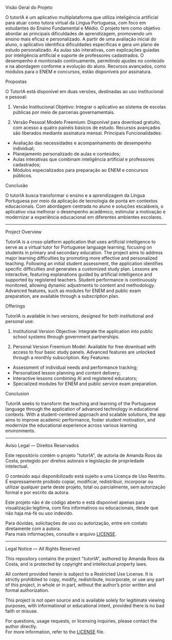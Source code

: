 Visão Geral do Projeto

  O tutorIA é um aplicativo multiplataforma que utiliza inteligência artificial para atuar como tutora virtual da Língua Portuguesa, com foco em estudantes do Ensino Fundamental e Médio. O projeto tem como objetivo abordar as principais dificuldades de aprendizagem, promovendo um ensino mais eficaz e personalizado. 
  A partir de uma avaliação inicial do aluno, o aplicativo identifica dificuldades específicas e gera um plano de estudo personalizado. As aulas são interativas, com explicações guiadas por inteligência artificial e suporte de professores cadastrados. O desempenho é monitorado continuamente, permitindo ajustes no conteúdo e na abordagem conforme a evolução do aluno. Recursos avançados, como módulos para o ENEM e concursos, estão disponíveis por assinatura.


Propostas

  O TutorIA está disponível em duas versões, destinadas ao uso institucional e pessoal:

1. Versão Institucional
  Objetivo: Integrar o aplicativo ao sistema de escolas públicas por meio de parcerias governamentais.

2. Versão Pessoal
  Modelo Freemium: Disponível para download gratuito, com acesso a quatro painéis básicos de estudo. Recursos avançados são liberados mediante assinatura mensal.
  Principais Funcionalidades:
  - Avaliação das necessidades e acompanhamento de desempenho individual;
  - Planejamento personalizado de aulas e conteúdos;
  - Aulas interativas que combinam inteligência artificial e professores cadastrados;
  - Módulos especializados para preparação ao ENEM e concursos públicos.


Conclusão

O tutorIA busca transformar o ensino e a aprendizagem da Língua Portuguesa por meio da aplicação de tecnologia de ponta em contextos educacionais. Com abordagem centrada no aluno e soluções escaláveis, o aplicativo visa melhorar o desempenho acadêmico, estimular a motivação e modernizar a experiência educacional em diferentes ambientes escolares.


---


Project Overview

  TutorIA is a cross-platform application that uses artificial intelligence to serve as a virtual tutor for Portuguese language learning, focusing on students in primary and secondary education. The project aims to address major learning difficulties by promoting more effective and personalized teaching.
  Following an initial student assessment, the application identifies specific difficulties and generates a customized study plan. Lessons are interactive, featuring explanations guided by artificial intelligence and supported by registered teachers. Student performance is continuously monitored, allowing dynamic adjustments to content and methodology. Advanced features, such as modules for ENEM and public exam preparation, are available through a subscription plan.


Offerings

  TutorIA is available in two versions, designed for both institutional and personal use:

1. Institutional Version
  Objective: Integrate the application into public school systems through government partnerships.

2. Personal Version
  Freemium Model: Available for free download with access to four basic study panels. Advanced features are unlocked through a monthly subscription.
Key Features:
- Assessment of individual needs and performance tracking;
- Personalized lesson planning and content delivery;
- Interactive lessons combining AI and registered educators;
- Specialized modules for ENEM and public service exam preparation.


Conclusion

  TutorIA seeks to transform the teaching and learning of the Portuguese language through the application of advanced technology in educational contexts. With a student-centered approach and scalable solutions, the app aims to improve academic performance, foster student motivation, and modernize the educational experience across various learning environments.


---


Aviso Legal — Direitos Reservados

Este repositório contém o projeto "tutorIA", de autoria de Amanda Roos da Costa, protegido por direitos autorais e legislação de propriedade intelectual.

O conteúdo aqui disponibilizado está sujeito a uma Licença de Uso Restrito. É expressamente proibido copiar, modificar, redistribuir, incorporar ou utilizar qualquer parte deste projeto, total ou parcialmente, sem autorização formal e por escrito da autora.

Este projeto não é de código aberto e está disponível apenas para visualização legítima, com fins informativos ou educacionais, desde que não haja má-fé ou uso indevido.

Para dúvidas, solicitações de uso ou autorização, entre em contato diretamente com a autora.  
Para mais informações, consulte o arquivo [LICENSE](./LICENSE).


---


Legal Notice — All Rights Reserved

This repository contains the project "tutorIA", authored by Amanda Roos da Costa, and is protected by copyright and intellectual property laws.

All content provided herein is subject to a Restricted Use License. It is strictly prohibited to copy, modify, redistribute, incorporate, or use any part of this project, in whole or in part, without the author’s prior written and formal authorization.

This project is not open source and is available solely for legitimate viewing purposes, with informational or educational intent, provided there is no bad faith or misuse.

For questions, usage requests, or licensing inquiries, please contact the author directly.  
For more information, refer to the [LICENSE](./LICENSE) file.
